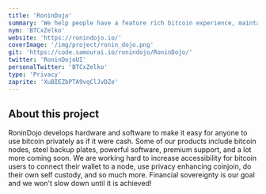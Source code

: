 ```yaml
---
title: 'RoninDojo'
summary: 'We help people have a feature rich bitcoin experience, maintain privacy, and thrive as a sovereign individual.'
nym: 'BTCxZelko'
website: 'https://ronindojo.io/'
coverImage: '/img/project/ronin_dojo.png'
git: 'https://code.samourai.io/ronindojo/RoninDojo/'
twitter: 'RoninDojoUI'
personalTwitter: 'BTCxZelko'
type: 'Privacy'
zaprite: 'XuBIEZbPTA9vqClJvDZe'
---
```


## About this project

RoninDojo develops hardware and software to make it easy for anyone to use bitcoin privately as if it were cash. Some of our products include bitcoin nodes, steel backup plates, powerful software, premium support, and a lot more coming soon. We are working hard to increase accessibility for bitcoin users to connect their wallet to a node, use privacy enhancing coinjoin, do their own self custody, and so much more. Financial sovereignty is our goal and we won't slow down until it is achieved!
